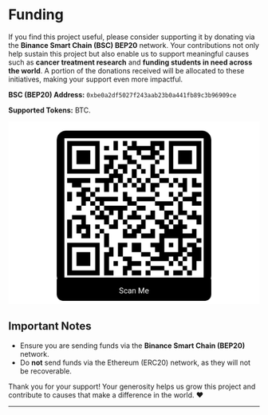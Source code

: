 # Funding

If you find this project useful, please consider supporting it by donating via the **Binance Smart Chain (BSC) BEP20** network. Your contributions not only help sustain this project but also enable us to support meaningful causes such as **cancer treatment research** and **funding students in need across the world**. A portion of the donations received will be allocated to these initiatives, making your support even more impactful.

**BSC (BEP20) Address:** `0xbe0a2df5027f243aab23b0a441fb89c3b96909ce`

**Supported Tokens:** BTC.

![BSC QR Code](images/qr-code.png)  

## Important Notes

- Ensure you are sending funds via the **Binance Smart Chain (BEP20)** network.
- Do **not** send funds via the Ethereum (ERC20) network, as they will not be recoverable.

Thank you for your support! Your generosity helps us grow this project and contribute to causes that make a difference in the world. ❤️  

-----
